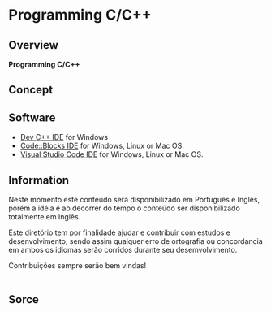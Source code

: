 # Programming C/C++
## Overview
<!--
<p align="center"> 
<img src="/TOOLS/IMG/IDE-C.png" width="400" align="center">
</p 
-->

**Programming C/C++** 

## Concept


## Software
* [Dev C++ IDE](https://sourceforge.net/projects/orwelldevcpp/files/latest/download) for Windows
* [Code::Blocks IDE](http://www.codeblocks.org/downloads/binaries) for Windows, Linux or Mac OS.
* [Visual Studio Code IDE](https://code.visualstudio.com) for Windows, Linux or Mac OS.


    
## Information
Neste momento este conteúdo será disponibilizado em Português e Inglês, porém a idéia 
é ao decorrer do tempo o conteúdo ser disponibilizado totalmente em Inglês.
<br>

Este diretório tem por finalidade ajudar e contribuir com estudos e desenvolvimento, 
sendo assim qualquer erro de ortografia ou concordancia em ambos os idiomas serão corridos
durante seu desemvolvimento. 
<br>

Contribuições sempre serão bem vindas!    
<br>   
   
## Sorce
